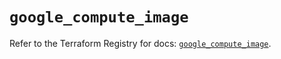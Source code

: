 # `google_compute_image`

Refer to the Terraform Registry for docs: [`google_compute_image`](https://registry.terraform.io/providers/hashicorp/google/5.39.0/docs/resources/compute_image).
